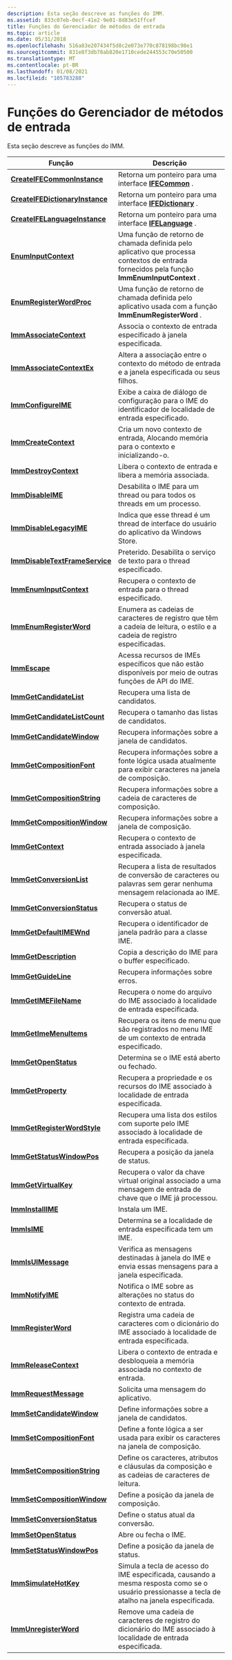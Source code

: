 ```yaml
---
description: Esta seção descreve as funções do IMM.
ms.assetid: 833c07eb-0ecf-41e2-9e01-8d83e51ffcef
title: Funções do Gerenciador de métodos de entrada
ms.topic: article
ms.date: 05/31/2018
ms.openlocfilehash: 516a83e207434f5d8c2e073e770c878198bc98e1
ms.sourcegitcommit: 831e8f3db78ab820e1710cede244553c70e50500
ms.translationtype: MT
ms.contentlocale: pt-BR
ms.lasthandoff: 01/08/2021
ms.locfileid: "105783288"
---
```

# <a name="input-method-manager-functions"></a>Funções do Gerenciador de métodos de entrada

Esta seção descreve as funções do IMM.



| Função                                                           | Descrição                                                                                                                |
|--------------------------------------------------------------------|----------------------------------------------------------------------------------------------------------------------------|
| [**CreateIFECommonInstance**](/windows/desktop/api/msime/nf-msime-createifecommoninstance)         | Retorna um ponteiro para uma interface [**IFECommon**](/windows/desktop/api/Msime/nn-msime-ifecommon) .                                                          |
| [**CreateIFEDictionaryInstance**](/windows/desktop/api/msime/nf-msime-createifedictionaryinstance) | Retorna um ponteiro para uma interface [**IFEDictionary**](/windows/desktop/api/Msime/nn-msime-ifedictionary) .                                                  |
| [**CreateIFELanguageInstance**](/windows/desktop/api/msime/nf-msime-createifelanguageinstance)     | Retorna um ponteiro para uma interface [**IFELanguage**](/windows/desktop/api/Msime/nn-msime-ifelanguage) .                                                      |
| [**EnumInputContext**](/windows/desktop/api/Imm/nc-imm-imcenumproc)                       | Uma função de retorno de chamada definida pelo aplicativo que processa contextos de entrada fornecidos pela função **ImmEnumInputContext** .   |
| [**EnumRegisterWordProc**](/windows/desktop/api/Imm/nc-imm-registerwordenumproca)               | Uma função de retorno de chamada definida pelo aplicativo usada com a função **ImmEnumRegisterWord** .                                   |
| [**ImmAssociateContext**](/windows/desktop/api/Imm/nf-imm-immassociatecontext)                 | Associa o contexto de entrada especificado à janela especificada.                                                          |
| [**ImmAssociateContextEx**](/windows/desktop/api/Imm/nf-imm-immassociatecontextex)             | Altera a associação entre o contexto do método de entrada e a janela especificada ou seus filhos.                         |
| [**ImmConfigureIME**](/windows/desktop/api/Imm/nf-imm-immconfigureimea)                         | Exibe a caixa de diálogo de configuração para o IME do identificador de localidade de entrada especificado.                                |
| [**ImmCreateContext**](/windows/desktop/api/Imm/nf-imm-immcreatecontext)                       | Cria um novo contexto de entrada, Alocando memória para o contexto e inicializando-o.                                        |
| [**ImmDestroyContext**](/windows/desktop/api/Imm/nf-imm-immdestroycontext)                     | Libera o contexto de entrada e libera a memória associada.                                                                    |
| [**ImmDisableIME**](/windows/desktop/api/Imm/nf-imm-immdisableime)                             | Desabilita o IME para um thread ou para todos os threads em um processo.                                                             |
| [**ImmDisableLegacyIME**](/windows/desktop/api/Imm/nf-imm-immdisablelegacyime)                 | Indica que esse thread é um thread de interface do usuário do aplicativo da Windows Store.                                                               |
| [**ImmDisableTextFrameService**](/windows/desktop/api/Imm/nf-imm-immdisabletextframeservice)   | Preterido. Desabilita o serviço de texto para o thread especificado.                                                            |
| [**ImmEnumInputContext**](/windows/desktop/api/Imm/nf-imm-immenuminputcontext)                 | Recupera o contexto de entrada para o thread especificado.                                                                      |
| [**ImmEnumRegisterWord**](/windows/desktop/api/Imm/nf-imm-immenumregisterworda)                 | Enumera as cadeias de caracteres de registro que têm a cadeia de leitura, o estilo e a cadeia de registro especificadas.                           |
| [**ImmEscape**](/windows/desktop/api/Imm/nf-imm-immescapea)                                     | Acessa recursos de IMEs específicos que não estão disponíveis por meio de outras funções de API do IME.                           |
| [**ImmGetCandidateList**](/windows/desktop/api/Imm/nf-imm-immgetcandidatelista)                 | Recupera uma lista de candidatos.                                                                                                |
| [**ImmGetCandidateListCount**](/windows/desktop/api/Imm/nf-imm-immgetcandidatelistcounta)       | Recupera o tamanho das listas de candidatos.                                                                                 |
| [**ImmGetCandidateWindow**](/windows/desktop/api/Imm/nf-imm-immgetcandidatewindow)             | Recupera informações sobre a janela de candidatos.                                                                         |
| [**ImmGetCompositionFont**](/windows/desktop/api/Imm/nf-imm-immgetcompositionfonta)             | Recupera informações sobre a fonte lógica usada atualmente para exibir caracteres na janela de composição.               |
| [**ImmGetCompositionString**](/windows/desktop/api/Imm/nf-imm-immgetcompositionstringa)         | Recupera informações sobre a cadeia de caracteres de composição.                                                                        |
| [**ImmGetCompositionWindow**](/windows/desktop/api/Imm/nf-imm-immgetcompositionwindow)         | Recupera informações sobre a janela de composição.                                                                        |
| [**ImmGetContext**](/windows/desktop/api/Imm/nf-imm-immgetcontext)                             | Recupera o contexto de entrada associado à janela especificada.                                                          |
| [**ImmGetConversionList**](/windows/desktop/api/Imm/nf-imm-immgetconversionlista)               | Recupera a lista de resultados de conversão de caracteres ou palavras sem gerar nenhuma mensagem relacionada ao IME.                   |
| [**ImmGetConversionStatus**](/windows/desktop/api/Imm/nf-imm-immgetconversionstatus)           | Recupera o status de conversão atual.                                                                                   |
| [**ImmGetDefaultIMEWnd**](/windows/desktop/api/Imm/nf-imm-immgetdefaultimewnd)                 | Recupera o identificador de janela padrão para a classe IME.                                                                      |
| [**ImmGetDescription**](/windows/desktop/api/Imm/nf-imm-immgetdescriptiona)                     | Copia a descrição do IME para o buffer especificado.                                                                 |
| [**ImmGetGuideLine**](/windows/desktop/api/Imm/nf-imm-immgetguidelinea)                         | Recupera informações sobre erros.                                                                                        |
| [**ImmGetIMEFileName**](/windows/desktop/api/Imm/nf-imm-immgetimefilenamea)                     | Recupera o nome do arquivo do IME associado à localidade de entrada especificada.                                             |
| [**ImmGetImeMenuItems**](/windows/desktop/api/Imm/nf-imm-immgetimemenuitemsa)                   | Recupera os itens de menu que são registrados no menu IME de um contexto de entrada especificado.                                 |
| [**ImmGetOpenStatus**](/windows/desktop/api/Imm/nf-imm-immgetopenstatus)                       | Determina se o IME está aberto ou fechado.                                                                              |
| [**ImmGetProperty**](/windows/desktop/api/Imm/nf-imm-immgetproperty)                           | Recupera a propriedade e os recursos do IME associado à localidade de entrada especificada.                             |
| [**ImmGetRegisterWordStyle**](/windows/desktop/api/Imm/nf-imm-immgetregisterwordstylea)         | Recupera uma lista dos estilos com suporte pelo IME associado à localidade de entrada especificada.                            |
| [**ImmGetStatusWindowPos**](/windows/desktop/api/Imm/nf-imm-immgetstatuswindowpos)             | Recupera a posição da janela de status.                                                                               |
| [**ImmGetVirtualKey**](/windows/desktop/api/Imm/nf-imm-immgetvirtualkey)                       | Recupera o valor da chave virtual original associado a uma mensagem de entrada de chave que o IME já processou.           |
| [**ImmInstallIME**](/windows/desktop/api/Imm/nf-imm-imminstallimea)                             | Instala um IME.                                                                                                           |
| [**ImmIsIME**](/windows/desktop/api/Imm/nf-imm-immisime)                                       | Determina se a localidade de entrada especificada tem um IME.                                                                       |
| [**ImmIsUIMessage**](/windows/desktop/api/Imm/nf-imm-immisuimessagea)                           | Verifica as mensagens destinadas à janela do IME e envia essas mensagens para a janela especificada.                          |
| [**ImmNotifyIME**](/windows/desktop/api/Imm/nf-imm-immnotifyime)                               | Notifica o IME sobre as alterações no status do contexto de entrada.                                                         |
| [**ImmRegisterWord**](/windows/desktop/api/Imm/nf-imm-immregisterworda)                         | Registra uma cadeia de caracteres com o dicionário do IME associado à localidade de entrada especificada.                              |
| [**ImmReleaseContext**](/windows/desktop/api/Imm/nf-imm-immreleasecontext)                     | Libera o contexto de entrada e desbloqueia a memória associada no contexto de entrada.                                         |
| [**ImmRequestMessage**](/windows/desktop/api/Immdev/nf-immdev-immrequestmessagea)                     | Solicita uma mensagem do aplicativo.                                                                                   |
| [**ImmSetCandidateWindow**](/windows/desktop/api/Imm/nf-imm-immsetcandidatewindow)             | Define informações sobre a janela de candidatos.                                                                              |
| [**ImmSetCompositionFont**](/windows/desktop/api/Imm/nf-imm-immsetcompositionfonta)             | Define a fonte lógica a ser usada para exibir os caracteres na janela de composição.                                              |
| [**ImmSetCompositionString**](/windows/desktop/api/Imm/nf-imm-immsetcompositionstringa)         | Define os caracteres, atributos e cláusulas da composição e as cadeias de caracteres de leitura.                                       |
| [**ImmSetCompositionWindow**](/windows/desktop/api/Imm/nf-imm-immsetcompositionwindow)         | Define a posição da janela de composição.                                                                               |
| [**ImmSetConversionStatus**](/windows/desktop/api/Imm/nf-imm-immsetconversionstatus)           | Define o status atual da conversão.                                                                                        |
| [**ImmSetOpenStatus**](/windows/desktop/api/Imm/nf-imm-immsetopenstatus)                       | Abre ou fecha o IME.                                                                                                   |
| [**ImmSetStatusWindowPos**](/windows/desktop/api/Imm/nf-imm-immsetstatuswindowpos)             | Define a posição da janela de status.                                                                                    |
| [**ImmSimulateHotKey**](/windows/desktop/api/Imm/nf-imm-immsimulatehotkey)                     | Simula a tecla de acesso do IME especificada, causando a mesma resposta como se o usuário pressionasse a tecla de atalho na janela especificada. |
| [**ImmUnregisterWord**](/windows/desktop/api/Imm/nf-imm-immunregisterworda)                     | Remove uma cadeia de caracteres de registro do dicionário do IME associado à localidade de entrada especificada.                       |



 

 

 



